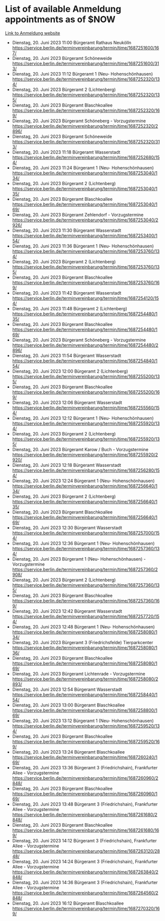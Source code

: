 # List of available Anmeldung appointments as of $NOW
[Link to Anmeldung website](https://service.berlin.de/terminvereinbarung/termin/tag.php?termin=1&anliegen[]=120686&dienstleisterlist=122210,122217,327316,122219,327312,122227,327314,122231,327346,122243,327348,122254,122252,329742,122260,329745,122262,329748,122271,327278,122273,327274,122277,327276,330436,122280,327294,122282,327290,122284,327292,122291,327270,122285,327266,122286,327264,122296,327268,150230,329760,122297,327286,122294,327284,122312,329763,122314,329775,122304,327330,122311,327334,122309,327332,317869,122281,327352,122279,329772,122283,122276,327324,122274,327326,122267,329766,122246,327318,122251,327320,122257,327322,122208,327298,122226,327300&herkunft=http%3A%2F%2Fservice.berlin.de%2Fdienstleistung%2F120686%2F)
- Dienstag, 20. Juni 2023 11:00 Bürgeramt Rathaus Neukölln https://service.berlin.de/terminvereinbarung/termin/time/1687251600/167/
- Dienstag, 20. Juni 2023  Bürgeramt Schöneweide https://service.berlin.de/terminvereinbarung/termin/time/1687251600/313/
- Dienstag, 20. Juni 2023 11:12 Bürgeramt 1 (Neu- Hohenschönhausen) https://service.berlin.de/terminvereinbarung/termin/time/1687252320/134/
- Dienstag, 20. Juni 2023  Bürgeramt 2 (Lichtenberg) https://service.berlin.de/terminvereinbarung/termin/time/1687252320/135/
- Dienstag, 20. Juni 2023  Bürgeramt Blaschkoallee https://service.berlin.de/terminvereinbarung/termin/time/1687252320/169/
- Dienstag, 20. Juni 2023  Bürgeramt Schöneberg - Vorzugstermine https://service.berlin.de/terminvereinbarung/termin/time/1687252320/2896/
- Dienstag, 20. Juni 2023  Bürgeramt Schöneweide https://service.berlin.de/terminvereinbarung/termin/time/1687252320/313/
- Dienstag, 20. Juni 2023 11:18 Bürgeramt Wasserstadt https://service.berlin.de/terminvereinbarung/termin/time/1687252680/154/
- Dienstag, 20. Juni 2023 11:24 Bürgeramt 1 (Neu- Hohenschönhausen) https://service.berlin.de/terminvereinbarung/termin/time/1687253040/134/
- Dienstag, 20. Juni 2023  Bürgeramt 2 (Lichtenberg) https://service.berlin.de/terminvereinbarung/termin/time/1687253040/135/
- Dienstag, 20. Juni 2023  Bürgeramt Blaschkoallee https://service.berlin.de/terminvereinbarung/termin/time/1687253040/169/
- Dienstag, 20. Juni 2023  Bürgeramt Zehlendorf - Vorzugstermine https://service.berlin.de/terminvereinbarung/termin/time/1687253040/2926/
- Dienstag, 20. Juni 2023 11:30 Bürgeramt Wasserstadt https://service.berlin.de/terminvereinbarung/termin/time/1687253400/154/
- Dienstag, 20. Juni 2023 11:36 Bürgeramt 1 (Neu- Hohenschönhausen) https://service.berlin.de/terminvereinbarung/termin/time/1687253760/134/
- Dienstag, 20. Juni 2023  Bürgeramt 2 (Lichtenberg) https://service.berlin.de/terminvereinbarung/termin/time/1687253760/135/
- Dienstag, 20. Juni 2023  Bürgeramt Blaschkoallee https://service.berlin.de/terminvereinbarung/termin/time/1687253760/169/
- Dienstag, 20. Juni 2023 11:42 Bürgeramt Wasserstadt https://service.berlin.de/terminvereinbarung/termin/time/1687254120/154/
- Dienstag, 20. Juni 2023 11:48 Bürgeramt 2 (Lichtenberg) https://service.berlin.de/terminvereinbarung/termin/time/1687254480/135/
- Dienstag, 20. Juni 2023  Bürgeramt Blaschkoallee https://service.berlin.de/terminvereinbarung/termin/time/1687254480/169/
- Dienstag, 20. Juni 2023  Bürgeramt Schöneberg - Vorzugstermine https://service.berlin.de/terminvereinbarung/termin/time/1687254480/2896/
- Dienstag, 20. Juni 2023 11:54 Bürgeramt Wasserstadt https://service.berlin.de/terminvereinbarung/termin/time/1687254840/154/
- Dienstag, 20. Juni 2023 12:00 Bürgeramt 2 (Lichtenberg) https://service.berlin.de/terminvereinbarung/termin/time/1687255200/135/
- Dienstag, 20. Juni 2023  Bürgeramt Blaschkoallee https://service.berlin.de/terminvereinbarung/termin/time/1687255200/169/
- Dienstag, 20. Juni 2023 12:06 Bürgeramt Wasserstadt https://service.berlin.de/terminvereinbarung/termin/time/1687255560/154/
- Dienstag, 20. Juni 2023 12:12 Bürgeramt 1 (Neu- Hohenschönhausen) https://service.berlin.de/terminvereinbarung/termin/time/1687255920/134/
- Dienstag, 20. Juni 2023  Bürgeramt 2 (Lichtenberg) https://service.berlin.de/terminvereinbarung/termin/time/1687255920/135/
- Dienstag, 20. Juni 2023  Bürgeramt Karow / Buch - Vorzugstermine https://service.berlin.de/terminvereinbarung/termin/time/1687255920/2920/
- Dienstag, 20. Juni 2023 12:18 Bürgeramt Wasserstadt https://service.berlin.de/terminvereinbarung/termin/time/1687256280/154/
- Dienstag, 20. Juni 2023 12:24 Bürgeramt 1 (Neu- Hohenschönhausen) https://service.berlin.de/terminvereinbarung/termin/time/1687256640/134/
- Dienstag, 20. Juni 2023  Bürgeramt 2 (Lichtenberg) https://service.berlin.de/terminvereinbarung/termin/time/1687256640/135/
- Dienstag, 20. Juni 2023  Bürgeramt Blaschkoallee https://service.berlin.de/terminvereinbarung/termin/time/1687256640/169/
- Dienstag, 20. Juni 2023 12:30 Bürgeramt Wasserstadt https://service.berlin.de/terminvereinbarung/termin/time/1687257000/154/
- Dienstag, 20. Juni 2023 12:36 Bürgeramt 1 (Neu- Hohenschönhausen) https://service.berlin.de/terminvereinbarung/termin/time/1687257360/134/
- Dienstag, 20. Juni 2023  Bürgeramt 1 (Neu- Hohenschönhausen) - Vorzugstermine https://service.berlin.de/terminvereinbarung/termin/time/1687257360/2908/
- Dienstag, 20. Juni 2023  Bürgeramt 2 (Lichtenberg) https://service.berlin.de/terminvereinbarung/termin/time/1687257360/135/
- Dienstag, 20. Juni 2023  Bürgeramt Blaschkoallee https://service.berlin.de/terminvereinbarung/termin/time/1687257360/169/
- Dienstag, 20. Juni 2023 12:42 Bürgeramt Wasserstadt https://service.berlin.de/terminvereinbarung/termin/time/1687257720/154/
- Dienstag, 20. Juni 2023 12:48 Bürgeramt 1 (Neu- Hohenschönhausen) https://service.berlin.de/terminvereinbarung/termin/time/1687258080/134/
- Dienstag, 20. Juni 2023  Bürgeramt 3 (Friedrichsfelde) Tierparkcenter https://service.berlin.de/terminvereinbarung/termin/time/1687258080/136/
- Dienstag, 20. Juni 2023  Bürgeramt Blaschkoallee https://service.berlin.de/terminvereinbarung/termin/time/1687258080/169/
- Dienstag, 20. Juni 2023  Bürgeramt Lichtenrade - Vorzugstermine https://service.berlin.de/terminvereinbarung/termin/time/1687258080/2893/
- Dienstag, 20. Juni 2023 12:54 Bürgeramt Wasserstadt https://service.berlin.de/terminvereinbarung/termin/time/1687258440/154/
- Dienstag, 20. Juni 2023 13:00 Bürgeramt Blaschkoallee https://service.berlin.de/terminvereinbarung/termin/time/1687258800/169/
- Dienstag, 20. Juni 2023 13:12 Bürgeramt 1 (Neu- Hohenschönhausen) https://service.berlin.de/terminvereinbarung/termin/time/1687259520/134/
- Dienstag, 20. Juni 2023  Bürgeramt Blaschkoallee https://service.berlin.de/terminvereinbarung/termin/time/1687259520/169/
- Dienstag, 20. Juni 2023 13:24 Bürgeramt Blaschkoallee https://service.berlin.de/terminvereinbarung/termin/time/1687260240/169/
- Dienstag, 20. Juni 2023 13:36 Bürgeramt 3 (Friedrichshain), Frankfurter Allee - Vorzugstermine https://service.berlin.de/terminvereinbarung/termin/time/1687260960/2848/
- Dienstag, 20. Juni 2023  Bürgeramt Blaschkoallee https://service.berlin.de/terminvereinbarung/termin/time/1687260960/169/
- Dienstag, 20. Juni 2023 13:48 Bürgeramt 3 (Friedrichshain), Frankfurter Allee - Vorzugstermine https://service.berlin.de/terminvereinbarung/termin/time/1687261680/2848/
- Dienstag, 20. Juni 2023  Bürgeramt Blaschkoallee https://service.berlin.de/terminvereinbarung/termin/time/1687261680/169/
- Dienstag, 20. Juni 2023 14:12 Bürgeramt 3 (Friedrichshain), Frankfurter Allee - Vorzugstermine https://service.berlin.de/terminvereinbarung/termin/time/1687263120/2848/
- Dienstag, 20. Juni 2023 14:24 Bürgeramt 3 (Friedrichshain), Frankfurter Allee - Vorzugstermine https://service.berlin.de/terminvereinbarung/termin/time/1687263840/2848/
- Dienstag, 20. Juni 2023 14:36 Bürgeramt 3 (Friedrichshain), Frankfurter Allee - Vorzugstermine https://service.berlin.de/terminvereinbarung/termin/time/1687264560/2848/
- Dienstag, 20. Juni 2023 16:12 Bürgeramt Blaschkoallee https://service.berlin.de/terminvereinbarung/termin/time/1687270320/169/
